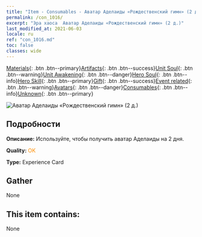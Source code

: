 ```yaml
---
title: "Item - Consumables - Аватар Аделаиды «Рождественский гимн» (2 д.)"
permalink: /con_1016/
excerpt: "Эра хаоса  Аватар Аделаиды «Рождественский гимн» (2 д.)"
last_modified_at: 2021-06-03
locale: ru
ref: "con_1016.md"
toc: false
classes: wide
---
```

 [Materials](/ItemsRU/){: .btn .btn--primary}[Artifacts](/ItemsRU/Artifacts/){: .btn .btn--success}[Unit Soul](/ItemsRU/UnitSoul/){: .btn .btn--warning}[Unit Awakening](/ItemsRU/UnitAwakening/){: .btn .btn--danger}[Hero Soul](/ItemsRU/HeroSoul/){: .btn .btn--info}[Hero Skill](/ItemsRU/HeroSkill/){: .btn .btn--primary}[Gift](/ItemsRU/Gift/){: .btn .btn--success}[Event related](/ItemsRU/Events/){: .btn .btn--warning}[Avatars](/ItemsRU/Avatars/){: .btn .btn--danger}[Consumables](/ItemsRU/Consumables/){: .btn .btn--info}[Unknown](/ItemsRU/Unknown/){: .btn .btn--primary}

 ![Аватар Аделаиды «Рождественский гимн» (2 д.)](/images/h/h_Adelaide5.jpg)

## Подробности
 **Описание:** Используйте, чтобы получить аватар Аделаиды на 2 дня.

 **Quality:** <span style="color: #FF8C00">OK</span>

 **Type:** Experience Card

## Gather

  None

## This item contains:

  None

